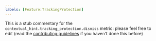 ```yaml
---
labels: [Feature:TrackingProtection]
---
```


This is a stub commentary for the `contextual_hint.tracking_protection.dismiss` metric: please feel free to edit (read the
[contributing guidelines](https://github.com/mozilla/glean-annotations/blob/main/CONTRIBUTING.md)
if you haven't done this before)
